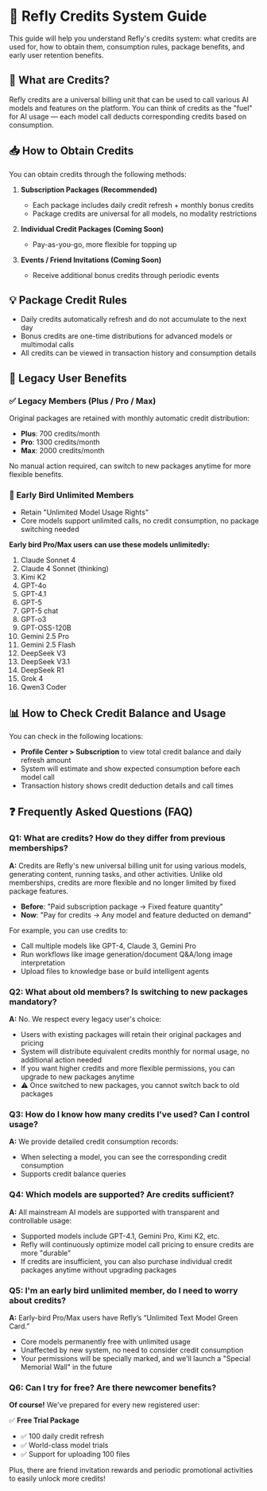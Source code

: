 # 🧮 Refly Credits System Guide

This guide will help you understand Refly's credits system: what credits are used for, how to obtain them, consumption rules, package benefits, and early user retention benefits.

## 📌 What are Credits?

Refly credits are a universal billing unit that can be used to call various AI models and features on the platform. You can think of credits as the "fuel" for AI usage — each model call deducts corresponding credits based on consumption.

## 📥 How to Obtain Credits

You can obtain credits through the following methods:

1. **Subscription Packages (Recommended)**
   - Each package includes daily credit refresh + monthly bonus credits
   - Package credits are universal for all models, no modality restrictions

2. **Individual Credit Packages (Coming Soon)**
   - Pay-as-you-go, more flexible for topping up

3. **Events / Friend Invitations (Coming Soon)**
   - Receive additional bonus credits through periodic events

## 💡 Package Credit Rules

- Daily credits automatically refresh and do not accumulate to the next day
- Bonus credits are one-time distributions for advanced models or multimodal calls
- All credits can be viewed in transaction history and consumption details

## 👤 Legacy User Benefits

### ✅ Legacy Members (Plus / Pro / Max)
Original packages are retained with monthly automatic credit distribution:
- **Plus**: 700 credits/month
- **Pro**: 1300 credits/month  
- **Max**: 2000 credits/month

No manual action required, can switch to new packages anytime for more flexible benefits.

### 💎 Early Bird Unlimited Members
- Retain "Unlimited Model Usage Rights"
- Core models support unlimited calls, no credit consumption, no package switching needed

**Early bird Pro/Max users can use these models unlimitedly:**
1. Claude Sonnet 4
2. Claude 4 Sonnet (thinking)
3. Kimi K2
4. GPT-4o
5. GPT-4.1
6. GPT-5
7. GPT-5 chat
8. GPT-o3
9. GPT-OSS-120B
10. Gemini 2.5 Pro
11. Gemini 2.5 Flash
12. DeepSeek V3
13. DeepSeek V3.1
14. DeepSeek R1
15. Grok 4
16. Qwen3 Coder

## 📊 How to Check Credit Balance and Usage

You can check in the following locations:
- **Profile Center > Subscription** to view total credit balance and daily refresh amount
- System will estimate and show expected consumption before each model call
- Transaction history shows credit deduction details and call times



## ❓ Frequently Asked Questions (FAQ)

### Q1: What are credits? How do they differ from previous memberships?

**A:** Credits are Refly's new universal billing unit for using various models, generating content, running tasks, and other activities. Unlike old memberships, credits are more flexible and no longer limited by fixed package features.

- **Before**: "Paid subscription package → Fixed feature quantity"
- **Now**: "Pay for credits → Any model and feature deducted on demand"

For example, you can use credits to:
- Call multiple models like GPT-4, Claude 3, Gemini Pro
- Run workflows like image generation/document Q&A/long image interpretation
- Upload files to knowledge base or build intelligent agents

### Q2: What about old members? Is switching to new packages mandatory?

**A:** No. We respect every legacy user's choice:
- Users with existing packages will retain their original packages and pricing
- System will distribute equivalent credits monthly for normal usage, no additional action needed
- If you want higher credits and more flexible permissions, you can upgrade to new packages anytime
- ⚠️ Once switched to new packages, you cannot switch back to old packages

### Q3: How do I know how many credits I've used? Can I control usage?

**A:** We provide detailed credit consumption records:
- When selecting a model, you can see the corresponding credit consumption
- Supports credit balance queries

### Q4: Which models are supported? Are credits sufficient?

**A:** All mainstream AI models are supported with transparent and controllable usage:
- Supported models include GPT-4.1, Gemini Pro, Kimi K2, etc.
- Refly will continuously optimize model call pricing to ensure credits are more "durable"
- If credits are insufficient, you can also purchase individual credit packages anytime without upgrading packages

### Q5: I'm an early bird unlimited member, do I need to worry about credits?

**A:** Early-bird Pro/Max users have Refly’s “Unlimited Text Model Green Card.”
- Core models permanently free with unlimited usage
- Unaffected by new system, no need to consider credit consumption
- Your permissions will be specially marked, and we'll launch a "Special Memorial Wall" in the future

### Q6: Can I try for free? Are there newcomer benefits?

**Of course!** We've prepared for every new registered user:

✅ **Free Trial Package**
- ✅ 100 daily credit refresh
- ✅ World-class model trials
- ✅ Support for uploading 100 files

Plus, there are friend invitation rewards and periodic promotional activities to easily unlock more credits! 